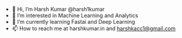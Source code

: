 - 👋 Hi, I’m Harsh Kumar @harsh1kumar
- 👀 I’m interested in Machine Learning and Analytics
- 🌱 I’m currently learning Fastai and Deep Learning
- 📫 How to reach me at harshkumar.in and harshkacc1@gmail.com

<!---
harsh1kumar/harsh1kumar is a ✨ special ✨ repository because its `README.md` (this file) appears on your GitHub profile.
You can click the Preview link to take a look at your changes.
--->
